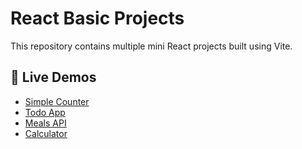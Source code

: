 # React Basic Projects

This repository contains multiple mini React projects built using Vite.

## 🚀 Live Demos

- [Simple Counter](https://teja-yarragunta.github.io/react-projects-basic/simple-counter/)
- [Todo App](https://teja-yarragunta.github.io/react-projects-basic/todo-app/)
- [Meals API](https://teja-yarragunta.github.io/react-projects-basic/meals-api/)
- [Calculator](https://teja-yarragunta.github.io/react-projects-basic/calculator/)
